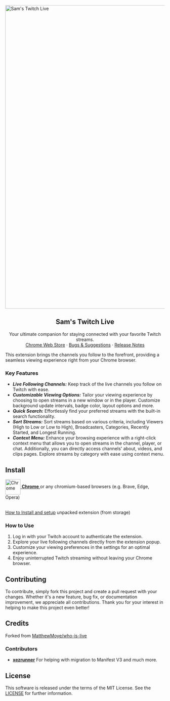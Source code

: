 <a href="https://github.com/yungsamd17/Twitch-Live">
	<img width="960" alt="Sam's Twitch Live" src="https://github.com/yungsamd17/Twitch-Live/assets/64147848/d96de866-1e2f-4a3f-b828-dcbf21bce5bb">
</a>
<div align="center">
  <h2 align="center">Sam's Twitch Live</h2>

  <p align="center">
    Your ultimate companion for staying connected with your favorite Twitch streams.
    <br />
    <a href="https://chromewebstore.google.com/detail/sams-twitch-live/fnaolpkjdickppbebcafdajjndmkgbei">Chrome Web Store</a>
    ·
    <a href="https://github.com/yungsamd17/Twitch-Live/issues">Bugs & Suggestions</a>
    ·
    <a href="https://github.com/yungsamd17/Twitch-Live/releases">Release Notes</a>
  </p>
</div>

This extension brings the channels you follow to the forefront, providing a seamless viewing experience right from your Chrome browser.

### Key Features
- _**Live Following Channels:**_ Keep track of the live channels you follow on Twitch with ease.
- _**Customizable Viewing Options:**_ Tailor your viewing experience by choosing to open streams in a new window or in the player. Customize background update intervals, badge color, layout options and more.
- _**Quick Search:**_ Effortlessly find your preferred streams with the built-in search functionality.
- _**Sort Streams:**_ Sort streams based on various criteria, including Viewers (High to Low or Low to High), Broadcasters, Categories, Recently Started, and Longest Running.
- _**Context Menu:**_ Enhance your browsing experience with a right-click context menu that allows you to open streams in the channel, player, or chat. Additionally, you can directly access channels' about, videos, and clips pages. Explore streams by category with ease using context menu.

## Install

<a href="https://chromewebstore.google.com/detail/sams-twitch-live/fnaolpkjdickppbebcafdajjndmkgbei">
	<img src="https://raw.githubusercontent.com/alrra/browser-logos/main/src/chrome/chrome.svg" width="48" alt="Chrome" valign="middle"> <b>Chrome</b>
</a>
or any chromium-based browsers (e.g. Brave, Edge, Opera)
<br>
<br>

[How to Install and setup](https://github.com/yungsamd17/Twitch-Live/blob/main/docs/INSTALL_FROM_STORAGE.md) unpacked extension (from storage)

### How to Use
1. Log in with your Twitch account to authenticate the extension.
2. Explore your live following channels directly from the extension popup.
3. Customize your viewing preferences in the settings for an optimal experience.
4. Enjoy uninterrupted Twitch streaming without leaving your Chrome browser.

## Contributing
To contribute, simply fork this project and create a pull request with your changes. Whether it's a new feature, bug fix, or documentation improvement, we appreciate all contributions. Thank you for your interest in helping to make this project even better!

## Credits

Forked from [MatthewMoye/who-is-live](https://github.com/MatthewMoye/who-is-live)

### Contributors

- [**xezrunner**](https://github.com/xezrunner) For helping with migration to Manifest V3 and much more.

## License

This software is released under the terms of the MIT License. See the [LICENSE](https://github.com/yungsamd17/Twitch-Live/blob/main/LICENSE) for further information.
